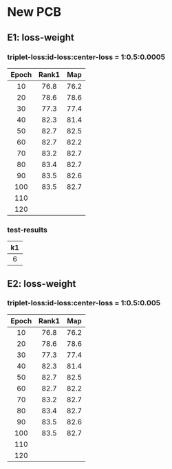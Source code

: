 # New PCB
## E1: loss-weight 
### triplet-loss:id-loss:center-loss = 1:0.5:0.0005
 |Epoch|Rank1|Map|
 |:------:|:------:|:------:|
 |10|76.8|76.2|
 |20|78.6|78.6|
 |30|77.3|77.4|
 |40|82.3|81.4|
 |50|82.7|82.5|
 |60|82.7|82.2|
 |70|83.2|82.7|
 |80|83.4|82.7|
 |90|83.5|82.6|
 |100|83.5|82.7|
 |110|
 |120|
### test-results
|k1|
|:---:|
|6|
## E2: loss-weight 
### triplet-loss:id-loss:center-loss = 1:0.5:0.005
 |Epoch|Rank1|Map|
 |:------:|:------:|:------:|
 |10|76.8|76.2|
 |20|78.6|78.6|
 |30|77.3|77.4|
 |40|82.3|81.4|
 |50|82.7|82.5|
 |60|82.7|82.2|
 |70|83.2|82.7|
 |80|83.4|82.7|
 |90|83.5|82.6|
 |100|83.5|82.7|
 |110|
 |120|

